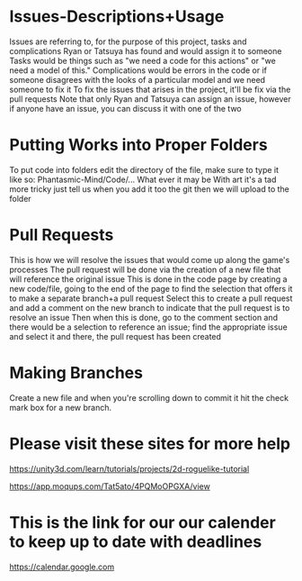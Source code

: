 # Issues-Descriptions+Usage

Issues are referring to, for the purpose of this project, tasks and complications Ryan or Tatsuya has found and would assign it to someone
Tasks would be things such as "we need a code for this actions" or "we need a model of this."
Complications would be errors in the code or if someone disagrees with the looks of a particular model and we need someone to fix it
To fix the issues that arises in the project, it'll be fix via the pull requests
Note that only Ryan and Tatsuya can assign an issue, however if anyone have an issue, you can discuss it with one of the two
# Putting Works into Proper Folders
To put code into folders edit the directory of the file, make sure to type it like so:  Phantasmic-Mind/Code/... 
What ever it may be
With art it's a tad more tricky just tell us when you add it too the git then we will upload to the folder

# Pull Requests

This is how we will resolve the issues that would come up along the game's processes
The pull request will be done via the creation of a new file that will reference the original issue
This is done in the code page by creating a new code/file, going to the end of the page to find the selection that offers it to make a separate branch+a pull request
Select this to create a pull request and add a comment on the new branch to indicate that the pull request is to resolve an issue
Then when this is done, go to the comment section and there would be a selection to reference an issue; find the appropriate issue and select it and there, the pull request has been created

# Making Branches 
Create a new file and when you're scrolling down to commit it hit the check mark box for a new branch.

# Please visit these sites for more help
https://unity3d.com/learn/tutorials/projects/2d-roguelike-tutorial

https://app.moqups.com/Tat5ato/4PQMoOPGXA/view

# This is the link for our our calender to keep up to date with deadlines
https://calendar.google.com
